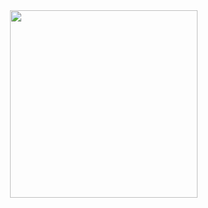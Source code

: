 <img align = "right" src = "https://github.com/josepholiveira/josepholiveira/blob/master/images/illustration.png" width = "300" />
